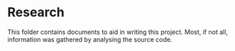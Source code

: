 # Research

This folder contains documents to aid in writing this project.
Most, if not all, information was gathered by analysing the source code.
